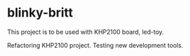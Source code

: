 # **blinky-britt**
This project is to be used with KHP2100 board, led-toy.

Refactoring KHP2100 project.
Testing new development tools.

